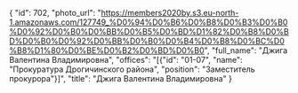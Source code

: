 {
    "id": 702,
    "photo_url": "https://members2020by.s3.eu-north-1.amazonaws.com/127749_%D0%94%D0%B6%D0%B8%D0%B3%D0%B0%D0%92%D0%B0%D0%BB%D0%B5%D0%BD%D1%82%D0%B8%D0%BD%D0%B0%D0%92%D0%BB%D0%B0%D0%B4%D0%B8%D0%BC%D0%B8%D1%80%D0%BE%D0%B2%D0%BD%D0%B0",
    "full_name": "Джига Валентина Владимировна",
    "offices": "[{\"id\": \"01-07\", \"name\": \"Прокуратура Дрогичинского района\", \"position\": \"Заместитель прокурора\"}]",
    "title": "Джига Валентина Владимировна"
}